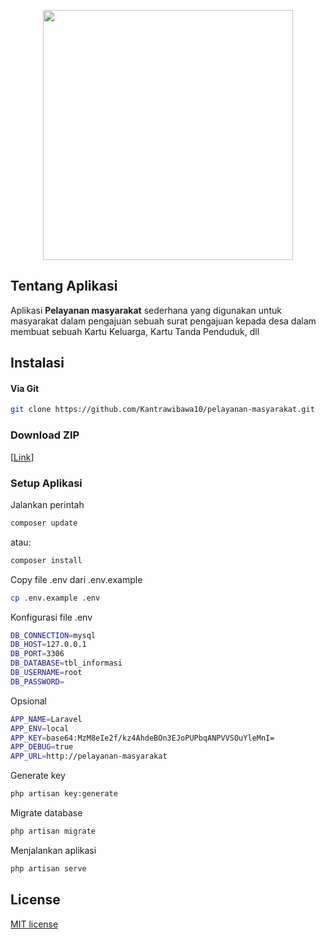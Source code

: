 <p align="center">
    <a href="https://github.com/Kantrawibawa10" target="_blank"><img src="https://media.tenor.com/GfSX-u7VGM4AAAAC/coding.gif" width="400"></a>
</p>

## Tentang Aplikasi

Aplikasi <b>Pelayanan masyarakat</b> sederhana yang digunakan untuk masyarakat dalam pengajuan sebuah surat pengajuan kepada desa dalam membuat sebuah Kartu Keluarga, Kartu Tanda Penduduk, dll

## Instalasi
#### Via Git
```bash
git clone https://github.com/Kantrawibawa10/pelayanan-masyarakat.git
```

### Download ZIP
[[Link](https://github.com/Kantrawibawa10/pelayanan-masyarakat/archive/refs/heads/master.zip)]

### Setup Aplikasi
Jalankan perintah 
```bash
composer update
```
atau:
```bash
composer install
```
Copy file .env dari .env.example
```bash
cp .env.example .env
```
Konfigurasi file .env
```bash
DB_CONNECTION=mysql
DB_HOST=127.0.0.1
DB_PORT=3306
DB_DATABASE=tbl_informasi
DB_USERNAME=root
DB_PASSWORD=
```
Opsional
```bash
APP_NAME=Laravel
APP_ENV=local
APP_KEY=base64:MzM8eIe2f/kz4AhdeBOn3EJoPUPbqANPVVSOuYleMnI=
APP_DEBUG=true
APP_URL=http://pelayanan-masyarakat
```
Generate key
```bash
php artisan key:generate
```
Migrate database
```bash
php artisan migrate
```
Menjalankan aplikasi
```bash
php artisan serve
```

## License

[MIT license](https://opensource.org/licenses/MIT)

